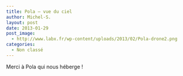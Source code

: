 ```yaml
---
title: Pola – vue du ciel
author: Michel-S.
layout: post
date: 2013-01-29
post_image:
  - http://www.labx.fr/wp-content/uploads/2013/02/Pola-drone2.png
categories:
  - Non classé
---
```

Merci à Pola qui nous héberge !

&nbsp;
